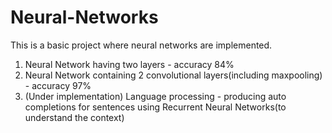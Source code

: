 # Neural-Networks

This is a basic project where neural networks are implemented. 
1. Neural Network having two layers - accuracy 84%
2. Neural Network containing 2 convolutional layers(including maxpooling) - accuracy 97%
3. (Under implementation) Language processing - producing auto completions for sentences using Recurrent Neural Networks(to understand the context)
